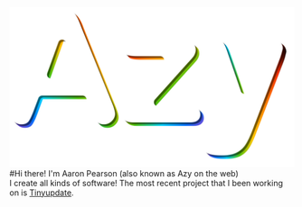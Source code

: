 ![](name.svg)
#Hi there!
I'm Aaron Pearson (also known as Azy on the web)<br/>
I create all kinds of software! The most recent project that I been working on is [Tinyupdate](https://www.github.com/Azyyyyyy/TinyUpdate).

<!--Add more to this soon:tm:-->
